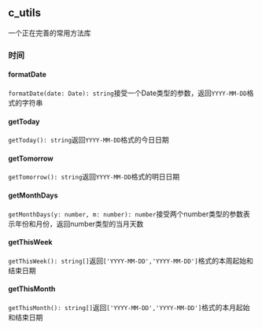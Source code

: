 ## c_utils 

一个正在完善的常用方法库

### 时间

#### formatDate

`formatDate(date: Date): string`接受一个Date类型的参数，返回`YYYY-MM-DD`格式的字符串

#### getToday

`getToday(): string`返回`YYYY-MM-DD`格式的今日日期

#### getTomorrow

`getTomorrow(): string`返回`YYYY-MM-DD`格式的明日日期

#### getMonthDays

`getMonthDays(y: number, m: number): number`接受两个number类型的参数表示年份和月份，返回number类型的当月天数

#### getThisWeek

`getThisWeek(): string[]`返回`['YYYY-MM-DD','YYYY-MM-DD']`格式的本周起始和结束日期

#### getThisMonth

`getThisMonth(): string[]`返回`['YYYY-MM-DD','YYYY-MM-DD']`格式的本月起始和结束日期
